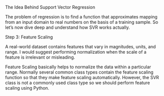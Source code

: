 
The Idea Behind Support Vector Regression

The problem of regression is to find a function that approximates 
mapping from an input domain to real numbers on the basis of a training sample. 
So let’s now dive deep and understand how SVR works actually.

Step 3: Feature Scaling

A real-world dataset contains features that vary in magnitudes, units, and range. I would suggest performing normalization when the scale of a feature is irrelevant or misleading.

Feature Scaling basically helps to normalize the data within a particular range. Normally several common class types contain the feature scaling function so that they make feature scaling automatically. However, the SVR class is not a commonly used class type so we should perform feature scaling using Python.
